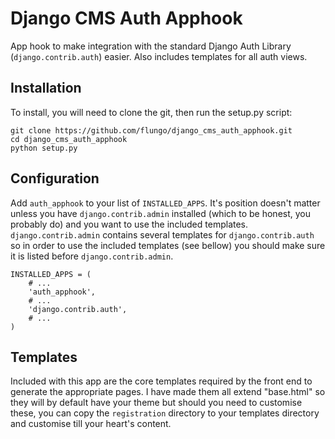 Django CMS Auth Apphook
=======================

App hook to make integration with the standard Django Auth Library (`django.contrib.auth`) easier. Also includes templates for all auth views.

Installation
------------

To install, you will need to clone the git, then run the setup.py script:

    git clone https://github.com/flungo/django_cms_auth_apphook.git
    cd django_cms_auth_apphook
    python setup.py
  
Configuration
-------------

Add `auth_apphook` to your list of `INSTALLED_APPS`. It's position doesn't matter unless you have `django.contrib.admin` installed (which to be honest, you probably do) and you want to use the included templates. `django.contrib.admin` contains several templates for `django.contrib.auth` so in order to use the included templates (see bellow) you should make sure it is listed before `django.contrib.admin`.

    INSTALLED_APPS = (
        # ...
        'auth_apphook',
        # ...
        'django.contrib.auth',
        # ...
    )

Templates
---------------------

Included with this app are the core templates required by the front end to generate the appropriate pages. I have made them all extend "base.html" so they will by default have your theme but should you need to customise these, you can copy the `registration` directory to your templates directory and customise till your heart's content.
